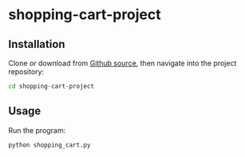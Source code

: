 # shopping-cart-project

## Installation

Clone or download from [Github source](https://github.com/s2t2/shopping-cart-screencast), then navigate into the project repository:

```sh
cd shopping-cart-project
```

## Usage

Run the program:

```py
python shopping_cart.py
```